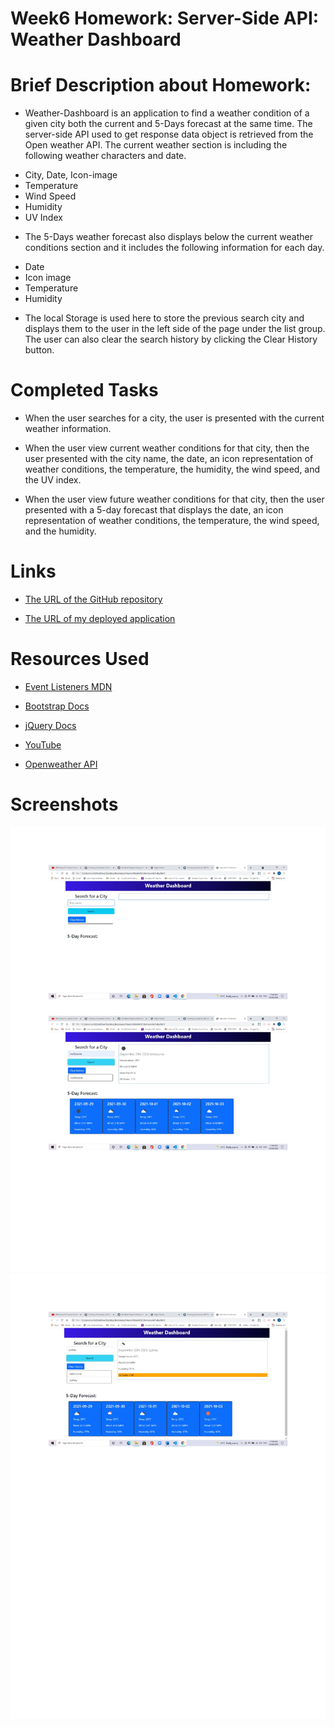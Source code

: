 # Week6 Homework: Server-Side API: Weather Dashboard

# Brief Description about Homework:

* Weather-Dashboard is an application to find a weather condition of a given city both the current and 5-Days forecast at the same time.
The server-side API used to get response data object is retrieved from the Open weather API.
The current weather section is including the following weather characters and date.

- City, Date, Icon-image
- Temperature
- Wind Speed
- Humidity
- UV Index

* The 5-Days weather forecast also displays below the current weather conditions section and it includes the following information for each day.

- Date
- Icon image
- Temperature
- Humidity

* The local Storage is used here to store the previous search city and displays them to the user in the left side of the page under the list group. The user can also clear the search history by clicking the Clear History button.

# Completed Tasks
 
* When the user searches for a city, the user is presented with the current weather information.

* When the user view current weather conditions for that city, then  the user presented with the city name, the date, an icon representation of weather conditions, the temperature, the humidity, the wind speed, and the UV index.

* When the user view future weather conditions for that city, then the user presented with a 5-day forecast that displays the date, an icon representation of weather conditions, the temperature, the wind speed, and the humidity.

# Links

* [The URL of the GitHub repository](https://github.com/Ruchi479/Weather-Dashboard.git)

* [The URL of my deployed application]()

# Resources Used

* [Event Listeners MDN](https://developer.mozilla.org/en-US/docs/web/api/eventlistener)

* [Bootstrap Docs](https://getbootstrap.com/docs/4.1/getting-started/introduction/)

* [jQuery Docs](https://api.jquery.com/)

* [YouTube](https://www.youtube.com/)

* [Openweather API](https://openweathermap.org/api)


# Screenshots
![Weather Dashboard](./Assets/img/img1.jpg)
![Weather Dashboard](./Assets/img/img2.jpg)
